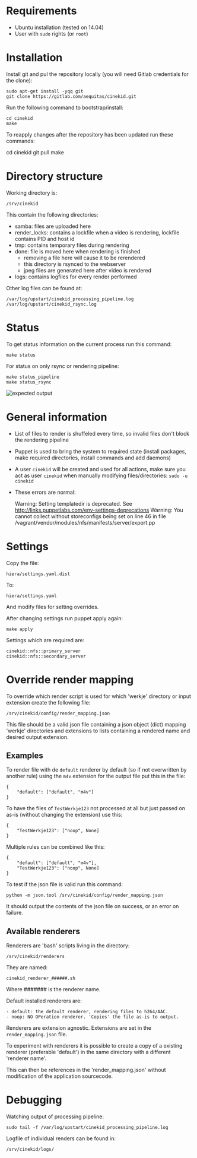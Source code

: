 # Requirements

- Ubuntu installation (tested on 14.04)
- User with `sudo` rights (or `root`)

# Installation

Install git and pul the repository locally (you will need Gitlab credentials for the clone):

    sudo apt-get install -yqq git
    git clone https://gitlab.com/aequitas/cinekid.git

Run the following command to bootstrap/install:

    cd cinekid
    make

To reapply changes after the repository has been updated run these commands:

   cd cinekid
   git pull
   make

# Directory structure

Working directory is:

    /srv/cinekid

This contain the following directories:

- samba: files are uploaded here
- render_locks: contains a lockfile when a video is rendering, lockfile contains PID and host id
- tmp: contains temporary files during rendering
- done: file is moved here when rendering is finished
    - removing a file here will cause it to be rerendered
    - this directory is rsynced to the webserver
    - jpeg files are generated here after video is rendered
- logs: contains logfiles for every render performed


Other log files can be found at:

    /var/log/upstart/cinekid_processing_pipeline.log
    /var/log/upstart/cinekid_rsync.log

# Status

To get status information on the current process run this command:

    make status

For status on only rsync or rendering pipeline:

    make status_pipeline
    make status_rsync

![expected output](https://raw.githubusercontent.com/aequitas/cinekid2015/master/expected%20output.png)

# General information

- List of files to render is shuffeled every time, so invalid files don't block the rendering pipeline
- Puppet is used to bring the system to required state (install packages, make required directories, install commands and add daemons)
- A user `cinekid` will be created and used for all actions, make sure you act as user `cinekid` when manually modifying files/directories: `sudo -u cinekid`
- These errors are normal:

    Warning: Setting templatedir is deprecated. See http://links.puppetlabs.com/env-settings-deprecations
    Warning: You cannot collect without storeconfigs being set on line 46 in file /vagrant/vendor/modules/nfs/manifests/server/export.pp

# Settings

Copy the file:

    hiera/settings.yaml.dist

To:

    hiera/settings.yaml

And modify files for setting overrides.

After changing settings run puppet apply again:

    make apply

Settings which are required are:

    cinekid::nfs::primary_server
    cinekid::nfs::secondary_server

# Override render mapping

To override which render script is used for which 'werkje' directory or input extension create the following file:

    /srv/cinekid/config/render_mapping.json

This file should be a valid json file containing a json object (dict) mapping 'werkje' directories and extensions to lists containing a rendered name and desired output extension.

## Examples

To render file with de `default` renderer by default (so if not overwritten by another rule) using the `m4v` extension for the output file put this in the file:

    {
        "default": ["default", "m4v"]
    }

To have the files of `TestWerkje123` not processed at all but just passed on as-is (without changing the extension) use this:

    {
        "TestWerkje123": ["noop", None]
    }

Multiple rules can be combined like this:

    {
        "default": ["default", "m4v"],
        "TestWerkje123": ["noop", None]
    }

To test if the json file is valid run this command:

    python -m json.tool /srv/cinekid/config/render_mapping.json

It should output the contents of the json file on success, or an error on failure.

## Available renderers

Renderers are 'bash' scripts living in the directory:

    /srv/cinekid/renderers

They are named:

    cinekid_renderer_######.sh

Where ####### is the renderer name.

Default installed renderers are:

    - default: the default renderer, rendering files to h264/AAC.
    - noop: NO OPeration renderer. 'Copies' the file as-is to output.

Renderers are extension agnostic. Extensions are set in the `render_mapping.json` file.

To experiment with renderers it is possible to create a copy of a existing renderer (preferable 'default') in the same directory with a different 'renderer name'.

This can then be references in the 'render_mapping.json' without modification of the application sourcecode.

# Debugging

Watching output of processing pipeline:

    sudo tail -f /var/log/upstart/cinekid_processing_pipeline.log

Logfile of individual renders can be found in:

    /srv/cinekid/logs/
